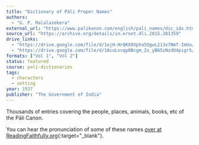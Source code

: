```yaml
---
title: "Dictionary of Pāli Proper Names"
authors:
  - "G. P. Malalasekera"
external_url: "https://www.palikanon.com/english/pali_names/dic_idx.html"
source_url: "https://archive.org/details/in.ernet.dli.2015.281359"
drive_links:
  - "https://drive.google.com/file/d/1ojH-HrQKX8Vpha5QgwL213x7NmT-ImUu/view?usp=drivesdk"
  - "https://drive.google.com/file/d/1AcuLvvqp0Bcgm_2s_yB65zNzdU4pigr5/view?usp=drivesdk"
formats: ["Vol 1", "Vol 2"]
status: featured
course: pali-dictionaries
tags:
  - characters
  - setting
year: 1937
publisher: "The Government of India"
---
```


Thousands of entries covering the people, places, animals, books, etc of the Pāli Canon.

You can hear the pronunciation of some of these names [over at ReadingFaithfully.org](https://readingfaithfully.org/pali-word-pronunciation-recordings/){:target="_blank"}.
